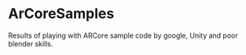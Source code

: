# ArCoreSamples
Results of playing with ARCore sample code by google, Unity and poor blender skills.
